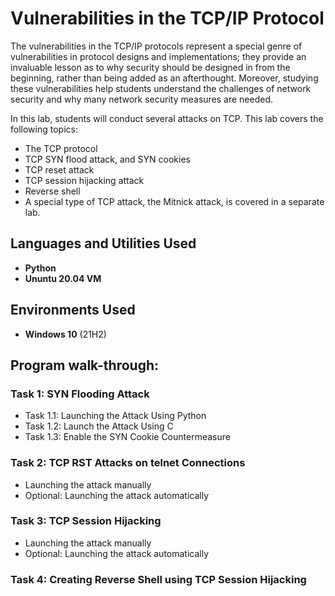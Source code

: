 <h1>Vulnerabilities in the TCP/IP Protocol</h1>

<body>
    <p>
        The vulnerabilities in the TCP/IP protocols represent a special genre of vulnerabilities in protocol designs and implementations; they provide an invaluable lesson as to why security should be designed in from the beginning, rather than being added as an afterthought. Moreover, studying these vulnerabilities help students understand the challenges of network security and why many network security measures are needed.
    </p>
    <p>
        In this lab, students will conduct several attacks on TCP. This lab covers the following topics:
    </p>
    <ul>
        <li>The TCP protocol</li>
        <li>TCP SYN flood attack, and SYN cookies</li>
        <li>TCP reset attack</li>
        <li>TCP session hijacking attack</li>
        <li>Reverse shell</li>
        <li>A special type of TCP attack, the Mitnick attack, is covered in a separate lab.</li>
    </ul>
</body>



<h2>Languages and Utilities Used</h2>

- <b>Python</b> 
- <b>Ununtu 20.04 VM</b>

<h2>Environments Used </h2>

- <b>Windows 10</b> (21H2)

<h2>Program walk-through:</h2>

<h3>Task 1: SYN Flooding Attack</h3>
    <ul>
        <li>Task 1.1: Launching the Attack Using Python</li>
        <li>Task 1.2: Launch the Attack Using C</li>
        <li>Task 1.3: Enable the SYN Cookie Countermeasure</li>
    </ul>

<h3>Task 2: TCP RST Attacks on telnet Connections</h3>
    <ul>
        <li>Launching the attack manually</li>
        <li>Optional: Launching the attack automatically</li>
    </ul>

<h3>Task 3: TCP Session Hijacking</h3>
    <ul>
        <li>Launching the attack manually</li>
        <li>Optional: Launching the attack automatically</li>
    </ul>

<h3>Task 4: Creating Reverse Shell using TCP Session Hijacking</h3>
